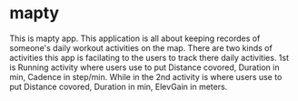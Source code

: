 # mapty
This is mapty app.
This application is all about keeping recordes of someone's daily workout activities on the map.
There are two kinds of activities this app is facilating to the users to track there daily activities.
1st is Running activity where users use to put Distance covored, Duration in min, Cadence in step/min.
While in the 2nd activity is where users use to put Distance covored, Duration in min, ElevGain in meters.
